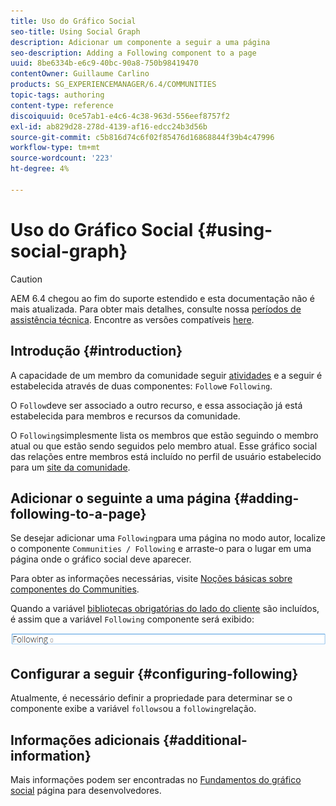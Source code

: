 ```yaml
---
title: Uso do Gráfico Social
seo-title: Using Social Graph
description: Adicionar um componente a seguir a uma página
seo-description: Adding a Following component to a page
uuid: 8be6334b-e6c9-40bc-90a8-750b98419470
contentOwner: Guillaume Carlino
products: SG_EXPERIENCEMANAGER/6.4/COMMUNITIES
topic-tags: authoring
content-type: reference
discoiquuid: 0ce57ab1-e4c6-4c38-963d-556eef8757f2
exl-id: ab829d28-278d-4139-af16-edcc24b3d56b
source-git-commit: c5b816d74c6f02f85476d16868844f39b4c47996
workflow-type: tm+mt
source-wordcount: '223'
ht-degree: 4%

---
```


# Uso do Gráfico Social {#using-social-graph}

>[!CAUTION]
>
>AEM 6.4 chegou ao fim do suporte estendido e esta documentação não é mais atualizada. Para obter mais detalhes, consulte nossa [períodos de assistência técnica](https://helpx.adobe.com/br/support/programs/eol-matrix.html). Encontre as versões compatíveis [here](https://experienceleague.adobe.com/docs/).

## Introdução {#introduction}

A capacidade de um membro da comunidade seguir [atividades](activities.md) e a seguir é estabelecida através de duas componentes: `Follow`e `Following`.

O `Follow`deve ser associado a outro recurso, e essa associação já está estabelecida para membros e recursos da comunidade.

O `Following`simplesmente lista os membros que estão seguindo o membro atual ou que estão sendo seguidos pelo membro atual. Esse gráfico social das relações entre membros está incluído no perfil de usuário estabelecido para um [site da comunidade](overview.md#communitiessites).

## Adicionar o seguinte a uma página {#adding-following-to-a-page}

Se desejar adicionar uma `Following`para uma página no modo autor, localize o componente `Communities / Following` e arraste-o para o lugar em uma página onde o gráfico social deve aparecer.

Para obter as informações necessárias, visite [Noções básicas sobre componentes do Communities](basics.md).

Quando a variável [bibliotecas obrigatórias do lado do cliente](essentials-socialgraph.md#essentials-for-client-side) são incluídos, é assim que a variável `Following` componente será exibido:

![chlimage_1-447](assets/chlimage_1-447.png)

## Configurar a seguir {#configuring-following}

Atualmente, é necessário definir a propriedade para determinar se o componente exibe a variável `follows`ou a `following`relação.

## Informações adicionais {#additional-information}

Mais informações podem ser encontradas no [Fundamentos do gráfico social](essentials-socialgraph.md) página para desenvolvedores.

